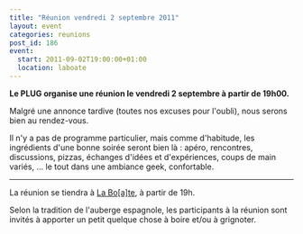 ```yaml
---
title: "Réunion vendredi 2 septembre 2011"
layout: event
categories: reunions
post_id: 186
event:
  start: 2011-09-02T19:00:00+01:00
  location: laboate
---
```

**Le PLUG organise une réunion le vendredi 2 septembre à partir de 19h00.**

Malgré une annonce tardive (toutes nos excuses pour l'oubli), nous serons bien au rendez-vous.

Il n'y a pas de programme particulier, mais comme d'habitude, les ingrédients d'une bonne soirée seront bien là : apéro, rencontres, discussions, pizzas, échanges d'idées et d'expériences, coups de main variés, … le tout dans une ambiance geek, confortable.

----
La réunion se tiendra à [La Bo\[a\]te](http://laboate.com/), à partir de 19h.

Selon la tradition de l'auberge espagnole, les participants à la réunion sont invités à apporter un petit quelque chose à boire et/ou à grignoter.
